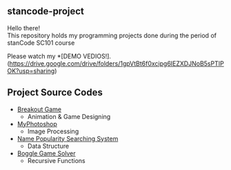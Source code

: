 ## stancode-project
Hello there!\
This repository holds my programming projects done during the period of stanCode SC101 course

Please watch my *[DEMO VEDIOS!].(https://drive.google.com/drive/folders/1gpVtBt6f0xcipg6IEZXDJNoB5sPTIPOK?usp=sharing)

## Project Source Codes
* [Breakout Game](https://github.com/johnny880624/stancode-project/blob/main/stanCode_projects/breakout/breakout.py)
  * Animation & Game Designing
* [MyPhotoshop](https://github.com/johnny880624/stancode-project/blob/main/stanCode_projects/photoshop/stanCodoshop.py)
  * Image Processing
* [Name Popularity Searching System](https://github.com/johnny880624/stancode-project/blob/main/stanCode_projects/babygraphics/babygraphics.py)
  * Data Structure
* [Boggle Game Solver](https://github.com/johnny880624/stancode-project/blob/main/stanCode_projects/boggle_game/boggle.py)
  * Recursive Functions
